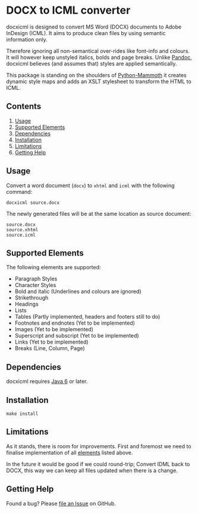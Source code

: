 
DOCX to ICML converter 
======================

docxicml is designed to convert MS Word (DOCX) documents to Adobe InDesign (ICML). It aims to produce clean files by using semantic information only. 

Therefore ignoring all non-semantical over-rides like font-info and colours. It will however keep unstyled italics, bolds and page breaks. Unlike [Pandoc](https://pandoc.org/), docxicml believes (and assumes that) styles are applied semantically.

This package is standing on the shoulders of [Python-Mammoth](https://github.com/mwilliamson/python-mammoth) it creates dynamic style maps and adds an XSLT stylesheet to transform the HTML to ICML.

Contents
--------

 1. [Usage](#usage)
 2. [Supported Elements](#supported-elements)
 3. [Dependencies](#dependencies)
 5. [Installation](#installation)
 5. [Limitations](#limitations)
 6. [Getting Help](#getting-help)


Usage
-----

Convert a word document (`docx`) to `xhtml` and `icml` with the following command:

    docxicml source.docx

The newly generated files will be at the same location as source document:

    source.docx
    source.xhtml
    source.icml

Supported Elements
------------------
The following elements are supported:

* Paragraph Styles
* Character Styles
* Bold and italic (Underlines and colours are ignored)
* Strikethrough
* Headings
* Lists
* Tables (Partly implemented, headers and footers still to do)
* Footnotes and endnotes (Yet to be implemented)
* Images (Yet to be implemented)
* Superscript and subscript (Yet to be implemented)
* Links (Yet to be implemented)
* Breaks (Line, Column, Page)


Dependencies
------------
docxicml requires [Java 6](https://www.java.com/en/download/) or later.


Installation
------------

    make install


Limitations
-----------
As it stands, there is room for improvements. First and foremost we need to finalise implementation of all [elements](#supported-elements) listed above.

In the future it would be good if we could round-trip; Convert IDML back to DOCX, this way we can keep all files updated when there is a change.


Getting Help
------------

Found a bug? Please [file an Issue][] on GitHub.

[file an issue]: http://github.com/gitbruno/docxicml/issues
